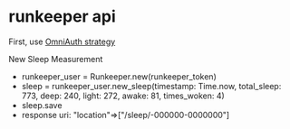 # runkeeper api

First, use [OmniAuth strategy](https://github.com/m4i/omniauth-runkeeper)

New Sleep Measurement

  - runkeeper_user = Runkeeper.new(runkeeper_token)
  - sleep = runkeeper_user.new_sleep(timestamp: Time.now, total_sleep: 773, deep: 240, light: 272, awake: 81, times_woken: 4)
  - sleep.save
  - response uri: "location"=>["/sleep/-000000-0000000"]
